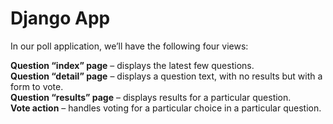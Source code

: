 # Django App

In our poll application, we’ll have the following four views:

**Question “index” page** – displays the latest few questions.  
**Question “detail” page** – displays a question text, with no results but with a form to vote.  
**Question “results” page** – displays results for a particular question.  
**Vote action** – handles voting for a particular choice in a particular question.